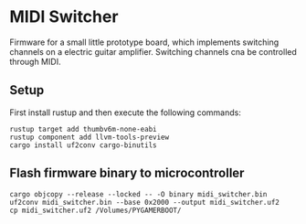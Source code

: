 # MIDI Switcher

Firmware for a small little prototype board, which implements switching 
channels on a electric guitar amplifier. Switching channels cna be controlled through MIDI.

## Setup
First install rustup and then execute the following commands:
```shell
rustup target add thumbv6m-none-eabi
rustup component add llvm-tools-preview
cargo install uf2conv cargo-binutils
```

## Flash firmware binary to microcontroller
```shell
cargo objcopy --release --locked -- -O binary midi_switcher.bin
uf2conv midi_switcher.bin --base 0x2000 --output midi_switcher.uf2
cp midi_switcher.uf2 /Volumes/PYGAMERBOOT/
```
